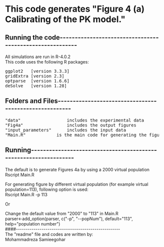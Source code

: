 # This code generates "Figure 4 (a) Calibrating of the PK model." 

## Running the code---------------------------------------------------------
All simulations are run in R-4.0.2   
This code uses the following R packages: 
<pre>
ggplot2   [version 3.3.3]  
gridExtra [version 2.3]  
optparse  [version 1.6.6]  
deSolve   [version 1.28] 
</pre>
## Folders and Files-------------------------------------------------------
<pre>
"data"        			includes the experimental data  
"Fig4a"     			includes the output figures  
"input_parameters" 		includes the input data  
"Main.R" 			is the main code for generating the figure 4a  
</pre>
## Running-----------------------------------------------------------------
The default is to generate  Figures 4a by using a 2000 virtual population   
	Rscript Main.R  
	
For generating figure by different virtual population (for example virtual population=113), following option is used:  
    Rscript Main.R -p 113  
    
Or  

Change the default value from "2000" to "113" in Main.R  
parser<-add_option(parser, c("-p", "--popNum"), default="113", help="population number")  
####-----------------------------------------------------  
The "readme" file and codes are written by:   
Mohammadreza Samieegohar
